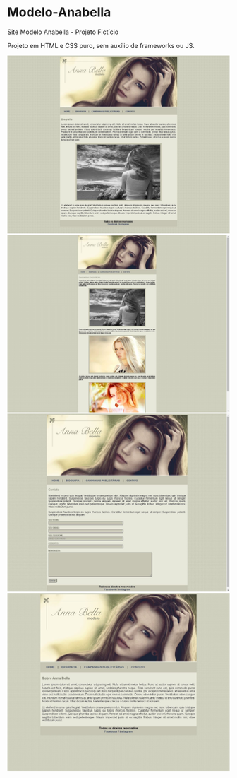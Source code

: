 # Modelo-Anabella
Site Modelo Anabella - Projeto Fictício

Projeto em HTML e CSS puro, sem auxílio de frameworks ou JS.


<img src="https://github.com/NewZaqueu/Modelo-Anabella/blob/master/Projeto%202%20-%20Site%20Modelo/prints/Biografia.JPG">

<br>

<img src="https://github.com/NewZaqueu/Modelo-Anabella/blob/master/Projeto%202%20-%20Site%20Modelo/prints/campanhas-publicitarias.JPG">

<br>

<img src="https://github.com/NewZaqueu/Modelo-Anabella/blob/master/Projeto%202%20-%20Site%20Modelo/prints/contato.JPG">

<br>

<img src="https://github.com/NewZaqueu/Modelo-Anabella/blob/master/Projeto%202%20-%20Site%20Modelo/prints/index.JPG">

<br>
